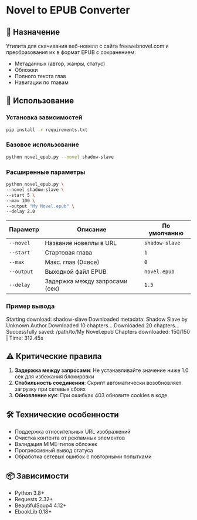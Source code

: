 # Novel to EPUB Converter

## 🚀 Назначение
Утилита для скачивания веб-новелл с сайта freewebnovel.com и преобразования их в формат EPUB с сохранением:
- Метаданных (автор, жанры, статус)
- Обложки
- Полного текста глав
- Навигации по главам

## 🧩 Использование

### Установка зависимостей
```bash
pip install -r requirements.txt
```

### Базовое использование
```bash
python novel_epub.py --novel shadow-slave
```

### Расширенные параметры
```bash
python novel_epub.py \
--novel shadow-slave \
--start 5 \
--max 100 \
--output "My Novel.epub" \
--delay 2.0
```

| Параметр | Описание | По умолчанию |
|----------|----------|--------------|
| `--novel` | Название новеллы в URL | `shadow-slave` |
| `--start` | Стартовая глава | `1` |
| `--max`   | Макс. глав (0=все) | `0` |
| `--output`| Выходной файл EPUB | `novel.epub` |
| `--delay` | Задержка между запросами (сек) | `1.5` |

### Пример вывода
Starting download: shadow-slave
Downloaded metadata: Shadow Slave by Unknown Author
Downloaded 10 chapters...
Downloaded 20 chapters...
Successfully saved: /path/to/My Novel.epub
Chapters downloaded: 150/150 | Time: 312.45s

## ⚠️ Критические правила
1. **Задержка между запросами**: Не устанавливайте значение ниже 1.0 сек для избежания блокировки
2. **Стабильность соединения**: Скрипт автоматически возобновляет загрузку при сетевых сбоях
3. **Обновление кук**: При ошибках 403 обновите cookies в коде

## 🛠 Технические особенности
- Поддержка относительных URL изображений
- Очистка контента от рекламных элементов
- Валидация MIME-типов обложек
- Прогрессивный вывод статуса
- Обработка сетевых ошибок с повторными попытками

## 📦 Зависимости
- Python 3.8+
- Requests 2.32+
- BeautifulSoup4 4.12+
- EbookLib 0.18+